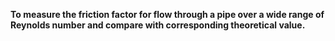<b>To measure the friction factor for flow through a pipe over a wide range of Reynolds number and compare with corresponding theoretical value.</b>

